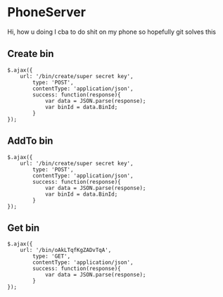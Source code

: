 # PhoneServer
Hi, how u doing
I cba to do shit on my phone so hopefully git solves this



## Create bin
```
$.ajax({
    url: '/bin/create/super secret key',
        type: 'POST',
        contentType: 'application/json',
        success: function(response){
            var data = JSON.parse(response);
            var binId = data.BinId;
        }
});
```
## AddTo bin
```
$.ajax({
    url: '/bin/create/super secret key',
        type: 'POST',
        contentType: 'application/json',
        success: function(response){
            var data = JSON.parse(response);
            var binId = data.BinId;
        }
});
```


## Get bin
```
$.ajax({
    url: '/bin/oAkLTqfKgZADvTqA',
        type: 'GET',
        contentType: 'application/json',
        success: function(response){
            var data = JSON.parse(response);
        }
});
```


